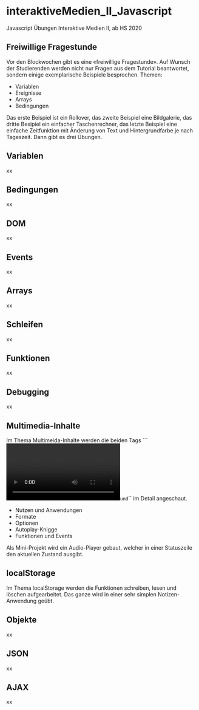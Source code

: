 # interaktiveMedien_II_Javascript
Javascript Übungen Interaktive Medien II, ab HS 2020
## Freiwillige Fragestunde
Vor den Blockwochen gibt es eine «freiwillige Fragestunde». Auf Wunsch der Studierenden werden nicht nur Fragen aus dem Tutorial beantwortet, sondern einige exemplarische Beispiele besprochen. Themen:
- Variablen
- Ereignisse
- Arrays
- Bedingungen

Das erste Beispiel ist ein Rollover, das zweite Beispiel eine Bildgalerie, das dritte Besipiel ein einfacher Taschenrechner, das letzte Beispiel eine einfache Zeitfunktion mit Änderung von Text und Hintergrundfarbe je nach Tageszeit. Dann gibt es drei Übungen.
## Variablen
xx
## Bedingungen
xx
## DOM
xx
## Events
xx
## Arrays
xx
## Schleifen
xx
## Funktionen
xx
## Debugging
xx
## Multimedia-Inhalte

Im Thema Multimeida-Inhalte werden die beiden Tags ```<video></video>`` und ``<audio></audio>`` im Detail angeschaut.

- Nutzen und Anwendungen
- Formate
- Optionen
- Autoplay-Knigge
- Funktionen und Events

Als Mini-Projekt wird ein Audio-Player gebaut, welcher in einer Statuszeile den aktuellen Zustand ausgibt.

## localStorage

Im Thema localStorage werden die Funktionen schreiben, lesen und löschen aufgearbeitet. Das ganze wird in einer sehr simplen Notizen-Anwendung geübt.

## Objekte
xx
## JSON
xx
## AJAX
xx